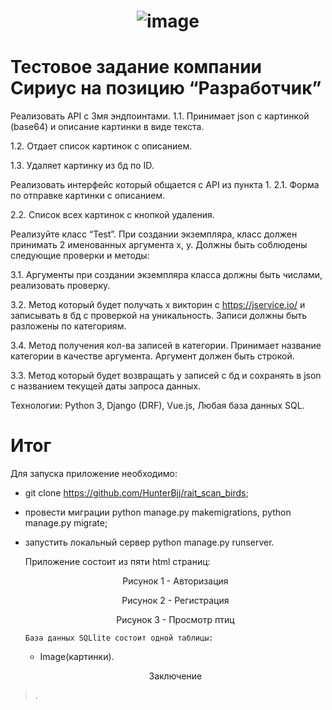 # <p align="center"> ![image](https://github.com/HunterBjj/sirius/assets/64096687/cf1e2932-8043-4441-a22b-b199c0544999) </p>
# Тестовое задание компании Сириус на позицию “Разработчик”

Реализовать API с 3мя эндпоинтами.
1.1. Принимает json с картинкой (base64) и описание картинки в виде текста.

1.2. Отдает список картинок с описанием.

1.3. Удаляет картинку из бд по ID.

Реализовать интерфейс который общается с API из пункта 1.
2.1. Форма по отправке картинки с описанием.

2.2. Список всех картинок с кнопкой удаления.

Реализуйте класс “Test”. При создании экземпляра, класс должен принимать 2 именованных аргумента x, y. Должны быть соблюдены следующие проверки и методы:

3.1. Аргументы при создании экземпляра класса должны быть числами, реализовать проверку.

3.2. Метод который будет получать x викторин с https://jservice.io/ и записывать в бд с проверкой на уникальность. Записи должны быть разложены по категориям.

3.4. Метод получения кол-ва записей в категории. Принимает название категории в качестве аргумента. Аргумент должен быть строкой.

3.3. Метод который будет возвращать y записей с бд и сохранять в json c названием текущей даты запроса данных.

Технологии:  Python 3, Django (DRF), Vue.js, Любая база данных SQL.

# Итог

Для запуска приложение необходимо:
- git clone https://github.com/HunterBjj/rait_scan_birds;
- провеcти миграции python manage.py makemigrations, python manage.py migrate;
- запустить локальный сервер python manage.py runserver.

  Приложение состоит из пяти html страниц:

   <p align="center"> Рисунок 1 - Авторизация </p>

    <p align="center"> Рисунок 2 - Регистрация </p>
    

    <p align="center"> Рисунок 3 - Просмотр птиц </p>
  

      База данных SQLlite состоит одной таблицы:
    - Image(картинки).

      
    <p align="center"> Заключение </p>
    
> . 
